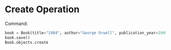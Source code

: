 # Create Operation

Command:
```python
book = Book(title="1984", author="George Orwell", publication_year=1949)
book.save()
Book.objects.create